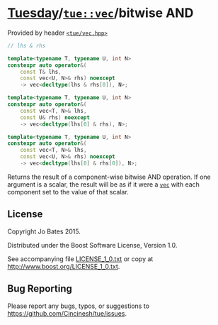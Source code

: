 [Tuesday](../../../README.md)/[`tue::vec`](../../headers/vec.md)/bitwise AND
============================================================================
Provided by header [`<tue/vec.hpp>`](../../headers/vec.md)

```c++
// lhs & rhs

template<typename T, typename U, int N>
constexpr auto operator&(
    const T& lhs,
    const vec<U, N>& rhs) noexcept
    -> vec<decltype(lhs & rhs[0]), N>;

template<typename T, typename U, int N>
constexpr auto operator&(
    const vec<T, N>& lhs,
    const U& rhs) noexcept
    -> vec<decltype(lhs[0] & rhs), N>;

template<typename T, typename U, int N>
constexpr auto operator&(
    const vec<T, N>& lhs,
    const vec<U, N>& rhs) noexcept
    -> vec<decltype(lhs[0] & rhs[0]), N>;
```

Returns the result of a component-wise bitwise AND operation. If one argument is
a scalar, the result will be as if it were a [`vec`](../../headers/vec.md) with
each component set to the value of that scalar.

License
-------
Copyright Jo Bates 2015.

Distributed under the Boost Software License, Version 1.0.

See accompanying file [LICENSE_1_0.txt](../../../LICENSE_1_0.txt) or copy at
http://www.boost.org/LICENSE_1_0.txt.

Bug Reporting
-------------
Please report any bugs, typos, or suggestions to
https://github.com/Cincinesh/tue/issues.
